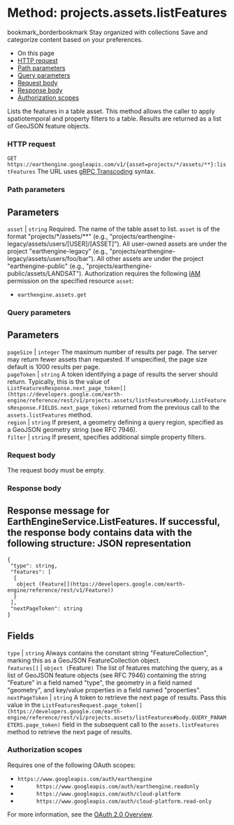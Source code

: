  
#  Method: projects.assets.listFeatures 
bookmark_borderbookmark Stay organized with collections  Save and categorize content based on your preferences.
  * On this page
  * [HTTP request](https://developers.google.com/earth-engine/reference/rest/v1/projects.assets/listFeatures#http-request)
  * [Path parameters](https://developers.google.com/earth-engine/reference/rest/v1/projects.assets/listFeatures#path-parameters)
  * [Query parameters](https://developers.google.com/earth-engine/reference/rest/v1/projects.assets/listFeatures#query-parameters)
  * [Request body](https://developers.google.com/earth-engine/reference/rest/v1/projects.assets/listFeatures#request-body)
  * [Response body](https://developers.google.com/earth-engine/reference/rest/v1/projects.assets/listFeatures#response-body)
  * [Authorization scopes](https://developers.google.com/earth-engine/reference/rest/v1/projects.assets/listFeatures#authorization-scopes)


Lists the features in a table asset. This method allows the caller to apply spatiotemporal and property filters to a table. Results are returned as a list of GeoJSON feature objects.
### HTTP request
`GET https://earthengine.googleapis.com/v1/{asset=projects/*/assets/**}:listFeatures`
The URL uses [gRPC Transcoding](https://google.aip.dev/127) syntax.
### Path parameters
Parameters  
---  
`asset` |  `string` Required. The name of the table asset to list. `asset` is of the format "projects/*/assets/**" (e.g., "projects/earthengine-legacy/assets/users/[USER]/[ASSET]"). All user-owned assets are under the project "earthengine-legacy" (e.g., "projects/earthengine-legacy/assets/users/foo/bar"). All other assets are under the project "earthengine-public" (e.g., "projects/earthengine-public/assets/LANDSAT"). Authorization requires the following [IAM](https://cloud.google.com/iam/docs/) permission on the specified resource `asset`:
  * `earthengine.assets.get`

  
### Query parameters
Parameters  
---  
`pageSize` |  `integer` The maximum number of results per page. The server may return fewer assets than requested. If unspecified, the page size default is 1000 results per page.  
`pageToken` |  `string` A token identifying a page of results the server should return. Typically, this is the value of `ListFeaturesResponse.next_page_token[](https://developers.google.com/earth-engine/reference/rest/v1/projects.assets/listFeatures#body.ListFeaturesResponse.FIELDS.next_page_token)` returned from the previous call to the `assets.listFeatures` method.  
`region` |  `string` If present, a geometry defining a query region, specified as a GeoJSON geometry string (see RFC 7946).  
`filter` |  `string` If present, specifies additional simple property filters.  
### Request body
The request body must be empty.
### Response body
Response message for EarthEngineService.ListFeatures.
If successful, the response body contains data with the following structure:
JSON representation  
---  
```
{
 "type": string,
 "features": [
  {
   object (Feature[](https://developers.google.com/earth-engine/reference/rest/v1/Feature))
  }
 ],
 "nextPageToken": string
}
```
  
Fields  
---  
`type` |  `string` Always contains the constant string "FeatureCollection", marking this as a GeoJSON FeatureCollection object.  
`features[]` |  `object (`Feature[](https://developers.google.com/earth-engine/reference/rest/v1/Feature)`)` The list of features matching the query, as a list of GeoJSON feature objects (see RFC 7946) containing the string "Feature" in a field named "type", the geometry in a field named "geometry", and key/value properties in a field named "properties".  
`nextPageToken` |  `string` A token to retrieve the next page of results. Pass this value in the `ListFeaturesRequest.page_token[](https://developers.google.com/earth-engine/reference/rest/v1/projects.assets/listFeatures#body.QUERY_PARAMETERS.page_token)` field in the subsequent call to the `assets.listFeatures` method to retrieve the next page of results.  
### Authorization scopes
Requires one of the following OAuth scopes:
  * `https://www.googleapis.com/auth/earthengine`
  * `      https://www.googleapis.com/auth/earthengine.readonly`
  * `      https://www.googleapis.com/auth/cloud-platform`
  * `      https://www.googleapis.com/auth/cloud-platform.read-only`


For more information, see the [OAuth 2.0 Overview](https://developers.google.com/identity/protocols/OAuth2).
